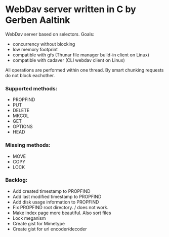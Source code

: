 # WebDav server written in C by Gerben Aaltink

WebDav server based on selectors. 
Goals:
 - concurrency without blocking
 - low memory footprint 
 - compatible with gfs (Thunar file manager build-in client on Linux)
 - compatible with cadaver (CLI webdav client on Linux)

All operations are performed within one thread. 
By smart chunking requests do not block eachother. 

### Supported methods:
 - PROPFIND
 - PUT
 - DELETE
 - MKCOL
 - GET
 - OPTIONS
 - HEAD

### Missing methods:
 - MOVE
 - COPY
 - LOCK

### Backlog:
 - Add created timestamp to PROPFIND
 - Add last modified timestamp to PROPFIND
 - Add disk usage information to PROPFIND 
 - Fix PROPFIND root directory. / does not work.
 - Make index page more beautiful. Also sort files
 - Lock meganism
 - Create gist for Mimetype
 - Create gist for url encoder/decoder 


